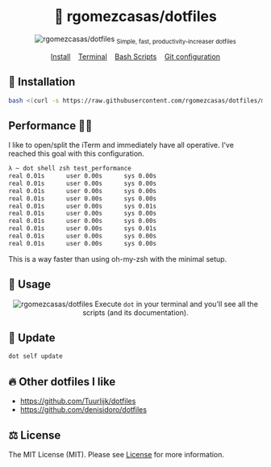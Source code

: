 <h1 align="center">
  🐧 rgomezcasas/dotfiles
</h1>
<p align="center">
  <img src="https://user-images.githubusercontent.com/1331435/36755901-df80a99c-1c0d-11e8-86cd-2f0f0003d28b.gif" alt="rgomezcasas/dotfiles">
  <sub>Simple, fast, productivity-increaser dotfiles</sub>
</p>
<p align="center">
  <a href="#-installation">Install</a>&nbsp;&nbsp;&nbsp;
  <a href="terminal">Terminal</a>&nbsp;&nbsp;&nbsp;
  <a href="scripts">Bash Scripts</a>&nbsp;&nbsp;&nbsp;
  <a href="git/.gitconfig">Git configuration</a>
</p>


## 🚀 Installation
```bash
bash <(curl -s https://raw.githubusercontent.com/rgomezcasas/dotfiles/master/installer)
```

## Performance 🐢💨
I like to open/split the iTerm and immediately have all operative. I've reached this goal with this configuration.

```bash
λ ~ dot shell zsh test_performance
real 0.01s      user 0.00s      sys 0.00s
real 0.01s      user 0.00s      sys 0.00s
real 0.01s      user 0.00s      sys 0.00s
real 0.01s      user 0.00s      sys 0.00s
real 0.01s      user 0.00s      sys 0.01s
real 0.01s      user 0.00s      sys 0.00s
real 0.01s      user 0.00s      sys 0.00s
real 0.01s      user 0.00s      sys 0.01s
real 0.01s      user 0.00s      sys 0.00s
real 0.01s      user 0.00s      sys 0.00s
```

This is a way faster than using oh-my-zsh with the minimal setup.


## 🥳 Usage
<p align="center">
  <img src="https://user-images.githubusercontent.com/1331435/67591559-fa9b1f00-f75d-11e9-8b87-d8f2b2f0be51.gif" alt="rgomezcasas/dotfiles">
  Execute <code>dot</code> in your terminal and you'll see all the scripts (and its documentation).
</p>


## 🔰 Update
```bash
dot self update
```


## 🔥 Other dotfiles I like
 * https://github.com/Tuurlijk/dotfiles
 * https://github.com/denisidoro/dotfiles


## ⚖️ License
The MIT License (MIT). Please see [License](LICENSE) for more information.
